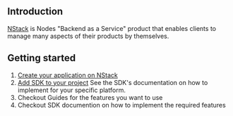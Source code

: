 ## Introduction
[NStack](https://nstack.io/) is Nodes "Backend as a Service" product that enables clients to manage many aspects of their products by themselves.

## Getting started

1. [Create your application on NStack](/docs/guides/getting-started.html)
2. [Add SDK to your project](/docs/sdks.html) See the SDK's documentation on how to implement for your specific platform.
3. Checkout Guides for the features you want to use
4. Checkout SDK documention on how to implement the required features


